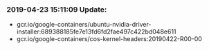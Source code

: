 ### 2019-04-23 15:11:09 Update:

- gcr.io/google-containers/ubuntu-nvidia-driver-installer:689388185fe7e13fd6fd2fae497c422bd048e611
- gcr.io/google-containers/cos-kernel-headers:20190422-R00-00
